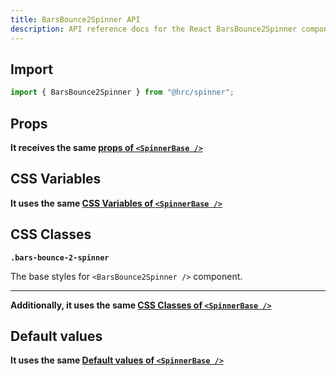 ```yaml
---
title: BarsBounce2Spinner API
description: API reference docs for the React BarsBounce2Spinner component
---
```


## Import

```js
import { BarsBounce2Spinner } from "@hrc/spinner";
```

## Props

**It receives the same [props of `<SpinnerBase />`](../spinner-base#props)**

## CSS Variables

**It uses the same [CSS Variables of `<SpinnerBase />`](../spinner-base#css-variables)**

## CSS Classes

**`.bars-bounce-2-spinner`**

The base styles for `<BarsBounce2Spinner />` component.

---

**Additionally, it uses the same [CSS Classes of `<SpinnerBase />`](../spinner-base#css-classes)**

## Default values

**It uses the same [Default values of `<SpinnerBase />`](../spinner-base#default-values)**
